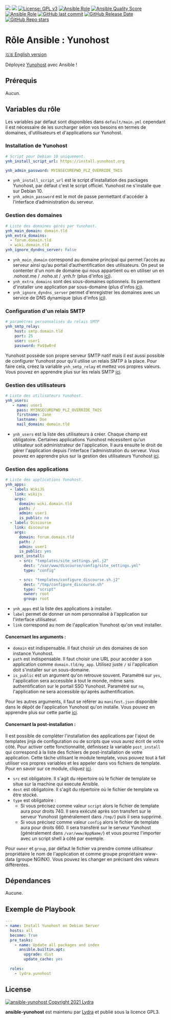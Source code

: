 [![](https://img.shields.io/liberapay/receives/cchaudier.svg?logo=liberapay)](https://liberapay.com/cchaudier/donate)
[![](https://lab.frogg.it/lydra/yunohost/ansible-yunohost/badges/main/pipeline.svg)](https://lab.frogg.it/lydra/yunohost/ansible-yunohost/-/pipelines)
[![License: GPL v3](https://img.shields.io/badge/License-GPL%20v3-blue.svg)](http://www.gnu.org/licenses/gpl-3.0)
[![Ansible Role](https://img.shields.io/ansible/role/56544)](https://galaxy.ansible.com/lydra/yunohost)
[![Ansible Quality Score](https://img.shields.io/ansible/quality/56544)](https://galaxy.ansible.com/lydra/yunohost)
[![Ansible Role](https://img.shields.io/ansible/role/d/56544)](https://galaxy.ansible.com/lydra/yunohost)
[![GitHub last commit](https://img.shields.io/github/last-commit/LydraFr/ansible-yunohost)](https://github.com/LydraFr/ansible-yunohost)
[![GitHub Release Date](https://img.shields.io/github/release-date/LydraFr/ansible-yunohost)](https://github.com/LydraFr/ansible-yunohost)
[![GitHub Repo stars](https://img.shields.io/github/stars/LydraFr/ansible-yunohost?style=social)](https://github.com/LydraFr/ansible-yunohost)

# Rôle Ansible : Yunohost

[🇬🇧 English version](README.md)

Déployez [Yunohost](https://yunohost.org/#/) avec Ansible !

## Prérequis

Aucun.

## Variables du rôle

Les variables par défaut sont disponibles dans `default/main.yml` cependant il est nécessaire de les surcharger selon vos besoins en termes de domaines, d'utilisateurs et d'applications sur Yunohost.

### Installation de Yunohost

```yml
# Script pour Debian 10 uniquement.
ynh_install_script_url: https://install.yunohost.org

ynh_admin_password: MYINSECUREPWD_PLZ_OVERRIDE_THIS
```

- `ynh_install_script_url` est le script d'installation des packages Yunohost, par défaut c'est le script officiel. Yunohost ne s'installe que sur Debian 10.
- `ynh_admin_password` est le mot de passe permettant d'accéder à l’interface d’administration du serveur.

### Gestion des domaines

```yml
# Liste des domaines gérés par Yunohost.
ynh_main_domain: domain.tld
ynh_extra_domains:
  - forum.domain.tld
  - wiki.domain.tld
ynh_ignore_dyndns_server: False
```

- `ynh_main_domain` correspond au domaine principal qui permet l’accès au serveur ainsi qu’au portail d’authentification des utilisateurs. On peut se contenter d'un nom de domaine qui nous appartient ou en utiliser un en .nohost.me / .noho.st / .ynh.fr (plus d'infos [ici](https://yunohost.org/fr/install/hardware:vps_debian)).
- `ynh_extra_domains` sont des sous-domaines optionnels. Ils permettent d'installer une application par sous-domaine (plus d'infos [ici](https://yunohost.org/fr/dns_subdomains)).
- `ynh_ignore_dyndns_server` permet d'enregistrer les domaines avec un service de DNS dynamique (plus d'infos [ici](https://yunohost.org/fr/dns_dynamicip)).

### Configuration d'un relais SMTP

```yml
# paramètres personnalisés du relais SMTP
ynh_smtp_relay:
    host: smtp.domain.tld
    port: 25
    user: user1
    password: Pa$$w0rd
```
Yunohost possède son propre serveur SMTP natif mais il est aussi possible de configurer Yunohost pour qu'il utilise un relais SMTP à la place. 
Pour faire cela, créez la variable `ynh_smtp_relay` et mettez vos propres valeurs. Vous pouvez en apprendre plus sur les relais SMTP [ici](https://yunohost.org/fr/administrate/specific_use_cases/email_relay).

### Gestion des utilisateurs

```yml
# Liste des utilisateurs Yunohost.
ynh_users:
   - name: user1
     pass: MYINSECUREPWD_PLZ_OVERRIDE_THIS
     firstname: Jane
     lastname: Doe
     mail_domain: domain.tld 
```

- `ynh_users` est la liste des utilisateurs à créer. Chaque champ est obligatoire. Certaines applications Yunohost nécessitent qu'un utilisateur soit administrateur de l'application. Il aura ensuite le droit de gérer l'application depuis l'interface l'administration du serveur. Vous pouvez en apprendre plus sur la gestion des utilisateurs Yunohost [ici](https://yunohost.org/fr/administrate/overview/users).

### Gestion des applications

```yml
# Liste des applications Yunohost.
ynh_apps:
  - label: WikiJS
    link: wikijs
    args:
      domain: wiki.domain.tld
      path: /
      admin: user1
      is_public: no
  - label: Discourse
    link: discourse
    args:
      domain: forum.domain.tld
      path: /
      admin: user1
      is_public: yes
    post_install:
      - src: "templates/site_settings.yml.j2"
        dest: "/var/www/discourse/config/site_settings.yml"
        type: "config"

      - src: "templates/configure_discourse.sh.j2"
        dest: "/tmp/configure_discourse.sh"
        type: "script"
        owner: root
        group: root
```

- `ynh_apps` est la liste des applications à installer.
- `label` permet de donner un nom personnalisé à l'application sur l'interface utilisateur.
- `link` correspond au nom de l'application Yunohost qu'on veut installer.

#### Concernant les arguments :
- `domain` est indispensable. Il faut choisir un des domaines de son instance Yunohost.
- `path` est indispensable. Il faut choisir une URL pour accéder à son application comme `domain.tld/my_app`. Utilisez juste `/` si l'application doit s'installer sur un sous-domaine.
- `is_public` est  un argument qu'on retrouve souvent. Paramétré sur `yes`, l'application sera accessible à tout le monde, même sans authentification sur le portail SSO Yunohost. Paramétré sur `no`, l'application ne sera accessible qu'après authentification.

Pour les autres arguments, il faut se référer au `manifest.json` disponible dans le dépôt de l'application Yunohost qu'on installe. Vous pouvez en apprendre plus sur cette partie [ici](https://yunohost.org/fr/packaging_apps_manifest).

#### Concernant la post-installation :
Il est possible de compléter l'installation des applications par l'ajout de templates jinja de configuration ou de scripts que vous aurez écrit de votre côté. 
Pour activer cette fonctionnalité, définissez la variable `post_install` qui correspond à la liste des fichiers de post-installation de votre application.
Cette tâche utilisant le module template, vous pouvez tout à fait utiliser vos propres variables et les appeler dans vos fichiers de template. Pour en savoir sur ce module, cliquez [ici](https://docs.ansible.com/ansible/latest/collections/ansible/builtin/template_module.html).

- `src` est obligatoire. Il s'agit du répertoire où le fichier de template se situe sur la machine qui execute Ansible.
- `dest` est obligatoire. Il s'agit du répertoire où le fichier de template va être stocké.
- `type` est obligatoire :
  - Si vous précisez comme valeur `script` alors le fichier de template aura pour droits 740. Il sera exécuté après son transfert sur le serveur Yunohost (généralement dans `/tmp/`) puis il sera supprimé. 
  - Si vous précisez comme valeur `config` alors le fichier de template aura pour droits 660. Il sera transféré sur le serveur Yunohost (généralement dans `/var/www/AppName/`) et vous pourrez l'importer avec un script shell à côté par exemple.

Pour `owner` et `group`, par défaut le fichier va prendre comme utilisateur propriétaire le nom de l'application et comme groupe propriétaire www-data (groupe NGINX). Vous pouvez les changer en précisant des valeurs différentes.

## Dépendances

Aucune.

## Exemple de Playbook

```yml
---
- name: Install Yunohost on Debian Server
  hosts: all
  become: True
  pre_tasks:
    - name: Update all packages and index
      ansible.builtin.apt:
        upgrade: dist
        update_cache: yes
    
  roles:
    - lydra.yunohost
```

## License

[![ansible-yunohost Copyright 2021 Lydra](https://www.gnu.org/graphics/gplv3-with-text-136x68.png)](https://choosealicense.com/licenses/gpl-3.0/)

**ansible-yunohost** est maintenu par [Lydra](https://lydra.fr/) et publié sous la licence GPL3.
